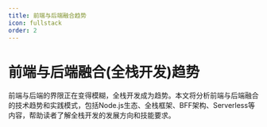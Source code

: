 ```yaml
---
title: 前端与后端融合趋势
icon: fullstack
order: 2
---
```


# 前端与后端融合(全栈开发)趋势

前端与后端的界限正在变得模糊，全栈开发成为趋势。本文将分析前端与后端融合的技术趋势和实践模式，包括Node.js生态、全栈框架、BFF架构、Serverless等内容，帮助读者了解全栈开发的发展方向和技能要求。
